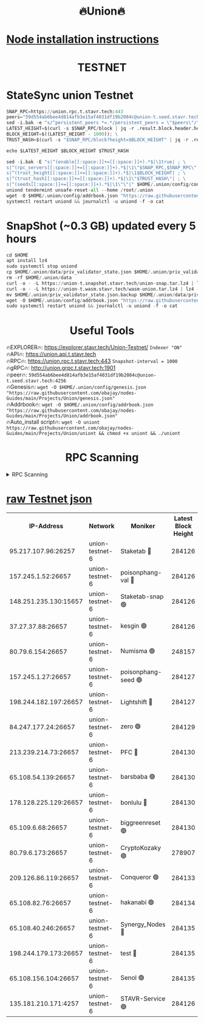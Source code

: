 <h1 align="center"> 🔥Union🔥</h1>

[Node installation instructions](https://github.com/obajay/nodes-Guides/tree/main/Projects/Union)
=

<h1 align="center"> TESTNET</h1>

# StateSync union Testnet
```python
SNAP_RPC=https://union.rpc.t.stavr.tech:443
peers="59d554ab6bee4d814afb3e15af4031df19b2084c@union-t.seed.stavr.tech:4256"
sed -i.bak -e "s/^persistent_peers *=.*/persistent_peers = \"$peers\"/" $HOME/.union/config/config.toml
LATEST_HEIGHT=$(curl -s $SNAP_RPC/block | jq -r .result.block.header.height); \
BLOCK_HEIGHT=$((LATEST_HEIGHT - 1000)); \
TRUST_HASH=$(curl -s "$SNAP_RPC/block?height=$BLOCK_HEIGHT" | jq -r .result.block_id.hash)

echo $LATEST_HEIGHT $BLOCK_HEIGHT $TRUST_HASH

sed -i.bak -E "s|^(enable[[:space:]]+=[[:space:]]+).*$|\1true| ; \
s|^(rpc_servers[[:space:]]+=[[:space:]]+).*$|\1\"$SNAP_RPC,$SNAP_RPC\"| ; \
s|^(trust_height[[:space:]]+=[[:space:]]+).*$|\1$BLOCK_HEIGHT| ; \
s|^(trust_hash[[:space:]]+=[[:space:]]+).*$|\1\"$TRUST_HASH\"| ; \
s|^(seeds[[:space:]]+=[[:space:]]+).*$|\1\"\"|" $HOME/.union/config/config.toml
uniond tendermint unsafe-reset-all --home /root/.union
wget -O $HOME/.union/config/addrbook.json "https://raw.githubusercontent.com/obajay/nodes-Guides/main/Projects/Union/addrbook.json"
systemctl restart uniond && journalctl -u uniond -f -o cat
```
# SnapShot (~0.3 GB) updated every 5 hours
```python
cd $HOME
apt install lz4
sudo systemctl stop uniond
cp $HOME/.union/data/priv_validator_state.json $HOME/.union/priv_validator_state.json.backup
rm -rf $HOME/.union/data
curl -o - -L https://union-t.snapshot.stavr.tech/union-snap.tar.lz4 | lz4 -c -d - | tar -x -C $HOME/.union --strip-components 2
curl -o - -L https://union-t.wasm.stavr.tech/wasm-union.tar.lz4 | lz4 -c -d - | tar -x -C $HOME/.union --strip-components 2
mv $HOME/.union/priv_validator_state.json.backup $HOME/.union/data/priv_validator_state.json
wget -O $HOME/.union/config/addrbook.json "https://raw.githubusercontent.com/obajay/nodes-Guides/main/Projects/Union/addrbook.json"
sudo systemctl restart uniond && journalctl -u uniond -f -o cat
```
 <h1 align="center"> Useful Tools</h1>
 
🔥EXPLORER🔥: https://explorer.stavr.tech/Union-Testnet/        `Indexer "ON"` \
🔥API🔥:      https://union.api.t.stavr.tech \
🔥RPC🔥:      https://union.rpc.t.stavr.tech:443              `Snapshot-interval = 1000` \
🔥gRPC🔥:     http://union.grpc.t.stavr.tech:1901 \
🔥peer🔥:     `59d554ab6bee4d814afb3e15af4031df19b2084c@union-t.seed.stavr.tech:4256` \
🔥Genesis🔥:     `wget -O $HOME/.union/config/genesis.json "https://raw.githubusercontent.com/obajay/nodes-Guides/main/Projects/Union/genesis.json"` \
🔥Addrbook🔥: ```wget -O $HOME/.union/config/addrbook.json "https://raw.githubusercontent.com/obajay/nodes-Guides/main/Projects/Union/addrbook.json"``` \
🔥Auto_install script🔥:  `wget -O uniont https://raw.githubusercontent.com/obajay/nodes-Guides/main/Projects/Union/uniont && chmod +x uniont && ./uniont`

<h1 align="center"> RPC Scanning</h1>

<details>
<summary>RPC Scanning</summary>

<h2 align="center"> We scan nodes in real time every 4 hours. And we provide the final result of RPC endpoints.
We cannot influence the operation of these nodes in any way. </h2>


```python
If Voting Power is higher than 0 --> then the Node is a validator of the network and may be subject to attack and be a potential threat to the chain.
```
```python
We marked such validators with a red symbol
```

</details>

[raw Testnet json](https://rpc-check.uniont.stavr.tech/uniont/rpc-uniont-result.json)
=



<table><tr><th>IP-Address</th><th>Network</th><th>Moniker</th><th>Latest Block Height</th><th>Earliest Block Height</th><th>Catching Up</th><th>Tx Index</th><th>Voting Power</th><th>Scan Time</th></tr><tr><td>95.217.107.96:26257</td><td>union-testnet-6</td><td>Staketab 🔴</td><td>284126</td><td>1</td><td>False</td><td>on</td><td>1000002</td><td>2024-03-03T12:33:17.144810318UTC</td></tr><tr><td>157.245.1.52:26657</td><td>union-testnet-6</td><td>poisonphang-val 🔴</td><td>284126</td><td>1</td><td>False</td><td>on</td><td>1000000</td><td>2024-03-03T12:33:17.780677218UTC</td></tr><tr><td>148.251.235.130:15657</td><td>union-testnet-6</td><td>Staketab-snap 🟢</td><td>284126</td><td>1</td><td>False</td><td>on</td><td>0</td><td>2024-03-03T12:33:18.368616365UTC</td></tr><tr><td>37.27.37.88:26657</td><td>union-testnet-6</td><td>kesgin 🟢</td><td>284126</td><td>1</td><td>False</td><td>on</td><td>0</td><td>2024-03-03T12:33:18.723075560UTC</td></tr><tr><td>80.79.6.154:26657</td><td>union-testnet-6</td><td>Numisma 🟢</td><td>248157</td><td>1</td><td>False</td><td>on</td><td>0</td><td>2024-03-03T12:33:23.184108601UTC</td></tr><tr><td>157.245.1.27:26657</td><td>union-testnet-6</td><td>poisonphang-seed 🟢</td><td>284127</td><td>1</td><td>False</td><td>on</td><td>0</td><td>2024-03-03T12:33:23.812656260UTC</td></tr><tr><td>198.244.182.197:26657</td><td>union-testnet-6</td><td>Lightshift 🔴</td><td>284127</td><td>1</td><td>False</td><td>on</td><td>1000000</td><td>2024-03-03T12:33:26.169944412UTC</td></tr><tr><td>84.247.177.24:26657</td><td>union-testnet-6</td><td>zero 🟢</td><td>284129</td><td>1</td><td>False</td><td>on</td><td>0</td><td>2024-03-03T12:33:34.979253951UTC</td></tr><tr><td>213.239.214.73:26657</td><td>union-testnet-6</td><td>PFC 🔴</td><td>284130</td><td>1</td><td>False</td><td>on</td><td>1000001</td><td>2024-03-03T12:33:39.315869826UTC</td></tr><tr><td>65.108.54.139:26657</td><td>union-testnet-6</td><td>barsbaba 🟢</td><td>284130</td><td>1</td><td>False</td><td>on</td><td>0</td><td>2024-03-03T12:33:39.688505463UTC</td></tr><tr><td>178.128.225.129:26657</td><td>union-testnet-6</td><td>bonlulu 🔴</td><td>284130</td><td>1</td><td>False</td><td>on</td><td>1000000</td><td>2024-03-03T12:33:40.352406800UTC</td></tr><tr><td>65.109.6.68:26657</td><td>union-testnet-6</td><td>biggreenreset 🟢</td><td>284130</td><td>1</td><td>False</td><td>on</td><td>0</td><td>2024-03-03T12:33:40.699365857UTC</td></tr><tr><td>80.79.6.173:26657</td><td>union-testnet-6</td><td>CryptoKozaky 🟢</td><td>278907</td><td>1</td><td>False</td><td>on</td><td>0</td><td>2024-03-03T12:33:43.212816470UTC</td></tr><tr><td>209.126.86.119:26657</td><td>union-testnet-6</td><td>Conqueror 🟢</td><td>284133</td><td>1</td><td>False</td><td>on</td><td>0</td><td>2024-03-03T12:34:00.242141947UTC</td></tr><tr><td>65.108.82.76:26657</td><td>union-testnet-6</td><td>hakanabi 🟢</td><td>284134</td><td>1</td><td>False</td><td>on</td><td>0</td><td>2024-03-03T12:34:04.669576488UTC</td></tr><tr><td>65.108.40.246:26657</td><td>union-testnet-6</td><td>Synergy_Nodes 🔴</td><td>284135</td><td>1</td><td>False</td><td>on</td><td>1000001</td><td>2024-03-03T12:34:11.158512941UTC</td></tr><tr><td>198.244.179.173:26657</td><td>union-testnet-6</td><td>test 🔴</td><td>284135</td><td>1</td><td>False</td><td>on</td><td>1</td><td>2024-03-03T12:34:13.574134012UTC</td></tr><tr><td>65.108.156.104:26657</td><td>union-testnet-6</td><td>Senol 🟢</td><td>284135</td><td>1</td><td>False</td><td>on</td><td>0</td><td>2024-03-03T12:34:13.939815451UTC</td></tr><tr><td>135.181.210.171:4257</td><td>union-testnet-6</td><td>STAVR-Service 🟢</td><td>284126</td><td>282001</td><td>False</td><td>on</td><td>0</td><td>2024-03-03T12:33:18.104579989UTC</td></tr></table>
